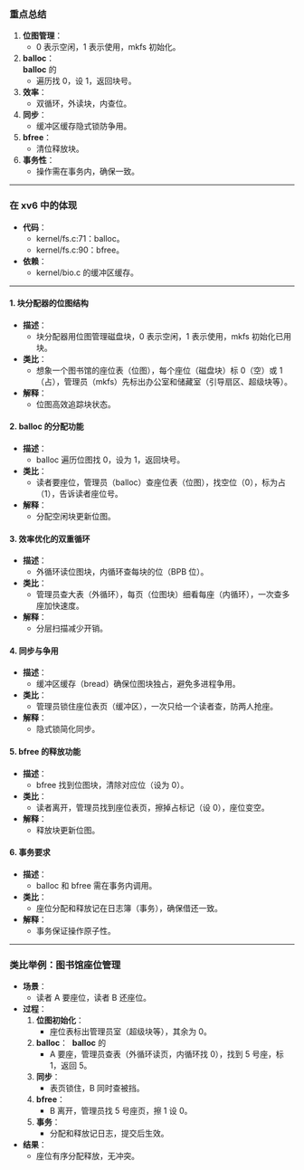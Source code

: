 ### 重点总结

1. **位图管理**：
    - 0 表示空闲，1 表示使用，mkfs 初始化。
2. **balloc**：  
    **balloc** 的
    - 遍历找 0，设 1，返回块号。
3. **效率**：
    - 双循环，外读块，内查位。
4. **同步**：
    - 缓冲区缓存隐式锁防争用。
5. **bfree**：
    - 清位释放块。
6. **事务性**：
    - 操作需在事务内，确保一致。

---

### 在 xv6 中的体现

- **代码**：
    - kernel/fs.c:71：balloc。  
    - kernel/fs.c:90：bfree。  
- **依赖**：
    - kernel/bio.c 的缓冲区缓存。
---
#### 1. **块分配器的位图结构**

- **描述**：
    - 块分配器用位图管理磁盘块，0 表示空闲，1 表示使用，mkfs 初始化已用块。
- **类比**：
    - 想象一个图书馆的座位表（位图），每个座位（磁盘块）标 0（空）或 1（占），管理员（mkfs）先标出办公室和储藏室（引导扇区、超级块等）。
- **解释**：
    - 位图高效追踪块状态。

#### 2. **balloc 的分配功能**

- **描述**：
    - balloc 遍历位图找 0，设为 1，返回块号。
- **类比**：
    - 读者要座位，管理员（balloc）查座位表（位图），找空位（0），标为占（1），告诉读者座位号。
- **解释**：
    - 分配空闲块更新位图。

#### 3. **效率优化的双重循环**

- **描述**：
    - 外循环读位图块，内循环查每块的位（BPB 位）。
- **类比**：
    - 管理员查大表（外循环），每页（位图块）细看每座（内循环），一次查多座加快速度。
- **解释**：
    - 分层扫描减少开销。

#### 4. **同步与争用**

- **描述**：
    - 缓冲区缓存（bread）确保位图块独占，避免多进程争用。
- **类比**：
    - 管理员锁住座位表页（缓冲区），一次只给一个读者查，防两人抢座。
- **解释**：
    - 隐式锁简化同步。

#### 5. **bfree 的释放功能**

- **描述**：
    - bfree 找到位图块，清除对应位（设为 0）。
- **类比**：
    - 读者离开，管理员找到座位表页，擦掉占标记（设 0），座位变空。
- **解释**：
    - 释放块更新位图。

#### 6. **事务要求**

- **描述**：
    - balloc 和 bfree 需在事务内调用。
- **类比**：
    - 座位分配和释放记在日志簿（事务），确保借还一致。
- **解释**：
    - 事务保证操作原子性。

---

### 类比举例：图书馆座位管理

- **场景**：
    - 读者 A 要座位，读者 B 还座位。
- **过程**：
    1. **位图初始化**：
        - 座位表标出管理员室（超级块等），其余为 0。
    2. **balloc**：  **balloc** 的
        - A 要座，管理员查表（外循环读页，内循环找 0），找到 5 号座，标 1，返回 5。
    3. **同步**：
        - 表页锁住，B 同时查被挡。
    4. **bfree**：
        - B 离开，管理员找 5 号座页，擦 1 设 0。
    5. **事务**：
        - 分配和释放记日志，提交后生效。
- **结果**：
    - 座位有序分配释放，无冲突。



